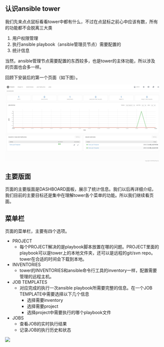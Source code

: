 ## 认识ansible tower

我们先来点点鼠标看看tower中都有什么，不过在点鼠标之前心中应该有数，所有的功能都不会脱离三大类

1. 用户权限管理
2. 执行ansible playbook（ansible管理员节点）需要配置的
3. 统计信息

当然，ansible管理节点需要配置的东西较多，也是tower的主体功能，所以涉及的页面也会多一样。

回顾下安装后的第一个页面（如下图）。

![](/tower/main_dashboard.png)

## 主要版面

页面的主要版面是DASHBOARD面板，展示了统计信息。我们以后再详细介绍，我们目前的主要目标还是集中在理解tower各个菜单的功能。所以我们继续看页面。

## 菜单栏

页面的菜单栏，主要有四个选项。

* PROJECT
  * 每个PROJECT解决的是playbook脚本放置在哪的问题。PROJECT里面的playbook可以是tower上的本地文件夹，还可以是远程的git/svn repo。tower在合适的时间会下载到本地。
* INVENTORIES
  * tower的INVENTORIES和ansible命令行工具的inventory一样，配置需要管理的远程主机。
* JOB TEMPLATES
  * 对应完成的执行一次ansible playbook所需要完整的信息。在一个JOB TEMPLATE中需要选择以下几个信息
    * 选择需要inventory
    * 选择需要project
    * 选择project中需要执行的哪个playbook文件
* JOBS
  * 查看JOB的实时执行结果
  * 记录JOB的执行历史和状态

![](https://www.ansible.com/hs-fs/hubfs/2016_Images/Resources/tower-setup-guide-1.png?t=1482430738929&width=604&height=113&name=tower-setup-guide-1.png)




